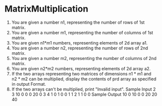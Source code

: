 # MatrixMultiplication
1. You are given a number n1, representing the number of rows of 1st matrix. 
2. You are given a number m1, representing the number of columns of 1st matrix.
3. You are given n1*m1 numbers, representing elements of 2d array a1.
4. You are given a number n2, representing the number of rows of 2nd matrix. 
5. You are given a number m2, representing the number of columns of 2nd matrix.
6. You are given n2*m2 numbers, representing elements of 2d array a2. 
7. If the two arrays representing two matrices of dimensions n1 * m1 and n2 * m2 can be multiplied, display the contents of prd array as specified in output Format.
8. If the two arrays can't be multiplied, print "Invalid input".
Sample Input
2
3
10 0 0
0 20 0
3
4
1 0 1 0
0 1 1 2
1 1 0 0
Sample Output
10 0 10 0
0 20 20 40
